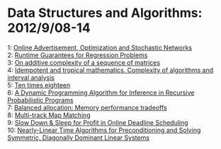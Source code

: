 # Data Structures and Algorithms: 2012/9/08-14  
1: [Online Advertisement, Optimization and Stochastic Networks](https://doi.org/10.48550/arXiv.1009.0870)  
2: [Runtime Guarantees for Regression Problems](https://doi.org/10.48550/arXiv.1110.1358)  
3: [On additive complexity of a sequence of matrices](https://doi.org/10.48550/arXiv.1209.1645)  
4: [Idempotent and tropical mathematics. Complexity of algorithms and  interval analysis](https://doi.org/10.48550/arXiv.1209.1721)  
5: [Ten times eighteen](https://doi.org/10.48550/arXiv.1209.1977)  
6: [A Dynamic Programming Algorithm for Inference in Recursive Probabilistic  Programs](https://doi.org/10.48550/arXiv.1206.3555)  
7: [Balanced allocation: Memory performance tradeoffs](https://doi.org/10.48550/arXiv.0901.1155)  
8: [Multi-track Map Matching](https://doi.org/10.48550/arXiv.1209.2759)  
9: [Slow Down & Sleep for Profit in Online Deadline Scheduling](https://doi.org/10.48550/arXiv.1209.2848)  
10: [Nearly-Linear Time Algorithms for Preconditioning and Solving Symmetric,  Diagonally Dominant Linear Systems](https://doi.org/10.48550/arXiv.cs/0607105)  